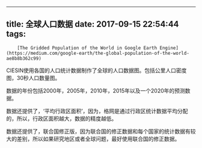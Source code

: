 
---
title: 全球人口数据
date: 2017-09-15 22:54:44
tags:
---
        [The Gridded Population of the World in Google Earth Engine](https://medium.com/google-earth/the-global-population-of-the-world-ae8b8b362c99)


CIESIN使用各国的人口统计数据制作了全球的人口数据图。包括公里人口密度图，30秒人口数量图。

数据的年份包括2000年，2005年，2010年，2015年以及一个2020年的预测数据。

数据还提供了，‘平均行政区面积’，因为，格网是通过行政区统计数据平均分配的，所以，行政区面积越大，数据的精度越低。

数据还提供了，联合国修正版，因为联合国的修正数据和每个国家的统计数据有较大的差别，所以如果研究地区或者全球问题，最好使用联合国的修正数据。

